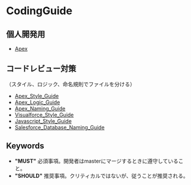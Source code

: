# CodingGuide

## 個人開発用

- [Apex](apex.md)
<!--
- [Visualforce](visualforce.md)
- [JavaScript](javascript.md)
- [Salesforceデータベース](salesforcedatabase.md)
-->

## コードレビュー対策
（スタイル、ロジック、命名規則でファイルを分ける）
- [Apex_Style_Guide](apex_style.md)
- [Apex_Logic_Guide](apex_logic.md)
- [Apex_Naming_Guide](apex_naming.md)
- [Visualforce_Style_Guide](visualforce.md)
- [Javascript_Style_Guide](Javascript.md)
- [Salesforce_Database_Naming_Guide](salesforce_database.md)

## Keywords

- __"MUST"__ 必須事項。開発者はmasterにマージするときに遵守していること。
- __"SHOULD"__ 推奨事項。クリティカルではないが、従うことが推奨される。
